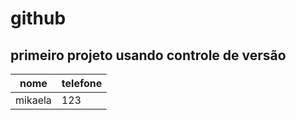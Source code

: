 # github 
## primeiro projeto usando controle de versão 
nome | telefone 
 ----| ---
 mikaela | 123 

